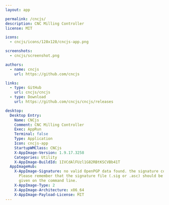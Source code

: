 ```yaml
---
layout: app

permalink: /cncjs/
description: CNC Milling Controller
license: MIT

icons:
  - cncjs/icons/128x128/cncjs-app.png

screenshots:
  - cncjs/screenshot.png

authors:
  - name: cncjs
    url: https://github.com/cncjs

links:
  - type: GitHub
    url: cncjs/cncjs
  - type: Download
    url: https://github.com/cncjs/cncjs/releases

desktop:
  Desktop Entry:
    Name: CNCjs
    Comment: CNC Milling Controller
    Exec: AppRun
    Terminal: false
    Type: Application
    Icon: cncjs-app
    StartupWMClass: CNCjs
    X-AppImage-Version: 1.9.17.3258
    Categories: Utility
    X-AppImage-BuildId: 1IVCdAlFUzl1G82RBtKSCVBb41T
  AppImageHub:
    X-AppImage-Signature: no valid OpenPGP data found. the signature could not be verified.
      Please remember that the signature file (.sig or .asc) should be the first file
      given on the command line.
    X-AppImage-Type: 2
    X-AppImage-Architecture: x86_64
    X-AppImage-Payload-License: MIT
---
```

